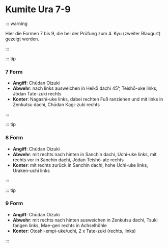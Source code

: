 # Kumite Ura 7-9

::: warning

Hier die Formen 7 bis 9, die bei der Prüfung zum 4. Kyu (zweiter Blaugurt) gezeigt werden.

::: 

::: tip

### 7 Form

- **Angiff**: Chūdan Oizuki
- **Abwehr**: nach links ausweichen in Heikō dachi 45°, Teishō-uke links, Jōdan Tate-zuki rechts
- **Konter**: Nagashi-uke links, dabei rechten Fuß ranziehen und mit links in Zenkutsu dachi, Chūdan Kagi-zuki rechts

:::

::: tip

### 8 Form

- **Angiff**: Chūdan Oizuki
- **Abwehr**: mit rechts nach hinten in Sanchin dachi, Uchi-uke links, mit rechts vor in Sanchin dachi, Jōdan Teishō-ate rechts
- **Konter**: mit rechts zurück in Sanchin dachi, hohe Uchi-uke links, Uraken-uchi links

:::

::: tip

### 9 Form

- **Angiff**: Chūdan Oizuki
- **Abwehr**: mit rechts nach hinten ausweichen in Zenkutsu dachi, Tsuki fangen links, Mae-geri rechts in Achselhöhle
- **Konter**: Otoshi-empi-uke/uchi, 2 x Tate-zuki (rechts, links)

:::